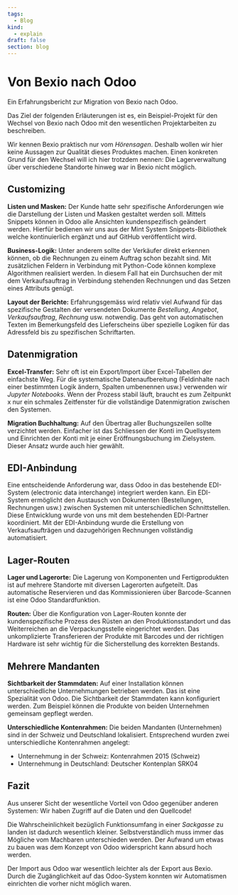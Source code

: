 ```yaml
---
tags:
  - Blog
kind:
  - explain
draft: false
section: blog
---
```

# Von Bexio nach Odoo
Ein Erfahrungsbericht zur Migration von Bexio nach Odoo.

Das Ziel der folgenden Erläuterungen ist es, ein Beispiel-Projekt für den Wechsel von Bexio nach Odoo mit den wesentlichen Projektarbeiten zu beschreiben.

Wir kennen Bexio praktisch nur vom *Hörensagen*. Deshalb wollen wir hier keine Aussagen zur Qualität dieses Produktes machen. Einen konkreten Grund für den Wechsel will ich hier trotzdem nennen: Die Lagerverwaltung über verschiedene Standorte hinweg war in Bexio nicht möglich.
## Customizing

**Listen und Masken:** Der Kunde hatte sehr spezifische Anforderungen wie die Darstellung der Listen und Masken gestaltet werden soll. Mittels Snippets können in Odoo alle Ansichten kundenspezifisch geändert werden. Hierfür bedienen wir uns aus der Mint System Snippets-Bibliothek welche kontinuierlich ergänzt und auf GitHub veröffentlicht wird.

**Business-Logik:** Unter anderem sollte der Verkäufer direkt erkennen können, ob die Rechnungen zu einem Auftrag schon bezahlt sind. Mit zusätzlichen Feldern in Verbindung mit Python-Code können komplexe Algorithmen realisiert werden. In diesem Fall hat ein Durchsuchen der mit dem Verkaufsauftrag in Verbindung stehenden Rechnungen und das Setzen eines Attributs genügt.

**Layout der Berichte:** Erfahrungsgemäss wird relativ viel Aufwand für das spezifische Gestalten der versendeten Dokumente  *Bestellung*, *Angebot*, *Verkaufsauftrag*, *Rechnung* usw. notwendig. Das geht von automatischen Texten im Bemerkungsfeld des Lieferscheins über spezielle Logiken für das Adressfeld bis zu spezifischen Schriftarten.
## Datenmigration

**Excel-Transfer:** Sehr oft ist ein Export/Import über Excel-Tabellen der einfachste Weg. Für die systematische Datenaufbereitung (Feldinhalte nach einer bestimmten Logik ändern, Spalten umbenennen usw.) verwenden wir *Jupyter Notebooks*. Wenn der Prozess stabil läuft, braucht es zum Zeitpunkt x nur ein schmales Zeitfenster für die vollständige Datenmigration zwischen den Systemen.

**Migration Buchhaltung:** Auf den Übertrag aller Buchungszeilen sollte verzichtet werden. Einfacher ist das Schliessen der Konti im Quellsystem und Einrichten der Konti mit je einer Eröffnungsbuchung im Zielsystem. Dieser Ansatz wurde auch hier gewählt.

## EDI-Anbindung

Eine entscheidende Anforderung war, dass Odoo in das bestehende EDI-System (electronic data interchange) integriert werden kann. Ein EDI-System ermöglicht den Austausch von Dokumenten (Bestellungen, Rechnungen usw.) zwischen Systemen mit unterschiedlichen Schnittstellen. Diese Entwicklung wurde von uns mit dem bestehenden EDI-Partner koordiniert. Mit der EDI-Anbindung wurde die Erstellung von Verkaufsaufträgen und dazugehörigen Rechnungen vollständig automatisiert.

## Lager-Routen

**Lager und Lagerorte:** Die Lagerung von Komponenten und Fertigprodukten ist auf mehrere Standorte mit diversen Lagerorten aufgeteilt. Das automatische Reservieren und das Kommissionieren über Barcode-Scannen ist eine Odoo Standardfunktion.

**Routen:** Über die Konfiguration von Lager-Routen konnte der kundenspezifische Prozess des Rüsten an den Produktionsstandort und das Weiterreichen an die Verpackungsstelle eingerichtet werden. Das unkomplizierte Transferieren der Produkte mit Barcodes und der richtigen Hardware ist sehr wichtig für die Sicherstellung des korrekten Bestands.

## Mehrere Mandanten

**Sichtbarkeit der Stammdaten:** Auf einer Installation können unterschiedliche Unternehmungen betrieben werden. Das ist eine Spezialität von Odoo. Die Sichtbarkeit der Stammdaten kann konfiguriert werden. Zum Beispiel können die Produkte von beiden Unternehmen gemeinsam gepflegt werden.

**Unterschiedliche Kontenrahmen:** Die beiden Mandanten (Unternehmen) sind in der Schweiz und Deutschland lokalisiert. Entsprechend wurden zwei unterschiedliche Kontenrahmen angelegt:
- Unternehmung in der Schweiz: Kontenrahmen 2015 (Schweiz)
- Unternehmung in Deutschland: Deutscher Kontenplan SRK04

## Fazit

Aus unserer Sicht der wesentliche Vorteil von Odoo gegenüber anderen Systemen: Wir haben Zugriff auf die Daten und den Quellcode!

Die Wahrscheinlichkeit bezüglich Funktionsumfang in einer *Sackgasse* zu landen ist dadurch wesentlich kleiner.  Selbstverständlich muss immer das Mögliche vom Machbaren unterschieden werden. Der Aufwand um etwas zu bauen was dem Konzept von Odoo widerspricht kann absurd hoch werden.

Der Import aus Odoo war wesentlich leichter als der Export aus Bexio.
Durch die Zugänglichkeit auf das Odoo-System konnten wir Automatismen einrichten die vorher nicht möglich waren.


